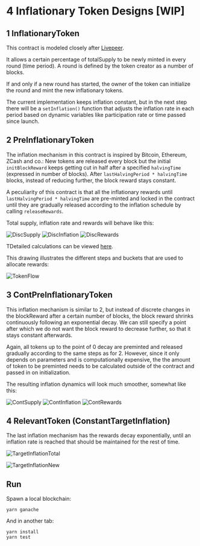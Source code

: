 # 4 Inflationary Token Designs [WIP]


## 1 InflationaryToken

This contract is modeled closely after [Livepeer](https://github.com/livepeer/protocol).

It allows a certain percentage of totalSupply to be newly minted in every round (time period). A round is defined by the token creator as a number of blocks.

If and only if a new round has started, the owner of the token can initialize the round and mint the new inflationary tokens.

The current implementation keeps inflation constant, but in the next step there will be a `setInflation()` function that adjusts the inflation rate in each period based on dynamic variables like participation rate or time passed since launch.


## 2 PreInflationaryToken

The inflation mechanism in this contract is inspired by Bitcoin, Ethereum, ZCash and co.: New tokens are released every block but the initial `initBlockReward` keeps getting cut in half after a specified `halvingTime` (expressed in number of blocks). After `lastHalvingPeriod * halvingTime` blocks, instead of reducing further, the block reward stays constant.

A peculiarity of this contract is that all the inflationary rewards until `lastHalvingPeriod * halvingTime` are pre-minted and locked in the contract until they are gradually released according to the inflation schedule by calling `releaseRewards`.

Total supply, inflation rate and rewards will behave like this:

![DiscSupply](https://images.zenhubusercontent.com/5c42fb74b0c6b33edb490cee/c21ca0c5-00b5-4877-acf5-f52138acc4ce)
![DiscInflation](https://images.zenhubusercontent.com/5c42fb74b0c6b33edb490cee/6c647354-5a81-452b-b724-e73391a88831)
![DiscRewards](https://images.zenhubusercontent.com/5c42fb74b0c6b33edb490cee/c4bb4a1b-12e6-45f3-95c7-4cd09e26f82e)

TDetailed calculations can be viewed [here](https://drive.google.com/open?id=1zu1cf1fkoHiD_xTnecW9P33DH19zSsxqhrkdlSHm1WU).

This drawing illustrates the different steps and buckets that are used to allocate rewards:

![TokenFlow](https://user-images.githubusercontent.com/37867491/52302053-5af9ee80-298c-11e9-8c92-2163c0956ff7.png)


## 3 ContPreInflationaryToken

This inflation mechanism is similar to 2, but instead of discrete changes in the blockReward after a certain number of blocks, the block reward shrinks continuously following an exponential decay. We can still specify a point after which we do not want the block reward to decrease further, so that it stays constant afterwards.

Again, all tokens up to the point of 0 decay are preminted and released gradually according to the same steps as for 2. However, since it only depends on parameters and is computationally expensive, the the amount of token to be preminted needs to be calculated outside of the contract and passed in on initialization.

The resulting inflation dynamics will look much smoother, somewhat like this:

![ContSupply](https://images.zenhubusercontent.com/5c42fb74b0c6b33edb490cee/26288dad-c679-4c6d-9bcf-32b115d7a68d)
![ContInflation](https://images.zenhubusercontent.com/5c42fb74b0c6b33edb490cee/ab7489f0-4d63-44f9-afc5-f84111162e3c)
![ContRewards](https://images.zenhubusercontent.com/5c42fb74b0c6b33edb490cee/08de6f99-96ef-4122-9c5b-b63950579b7c)


## 4 RelevantToken (ConstantTargetInflation)

The last inflation mechanism has the rewards decay exponentially, until an inflation rate is reached that should be maintained for the rest of time.

![TargetInflationTotal](https://lh3.googleusercontent.com/41dqfZIRltavQCD5kgoU60wt-bb5gssQM81sXpeX4NCCl9k-ys2rAjg7hsRLxxrg40ZtHif15AJAHw7mKkIzbkLi5aWTzvdcBMTc9EHtVmLA4DA9Qfv0DRbaiy1YPpxJP2nZTEcgQj9-7aZo97DdGDeQrqXdS_zxRPHhG-YZV89t28oCRbxhUxsjmuiJ45jYSLZMtGSjDyrAvbXrfGQBhj4WctZ6eo8IzC6DO8DncsdBMcPVH-46MvOXmLJwHfb4Jt3N1zew9gAoLPJOsDeMAPrFi3aHycBlnFHmw9PesPk2U5_P-oxIb46-EgZG7lz1w5wfHo-jhC12PV9u3QN7R1nOHIjaXhmvrtZQinhRN8pdv0mbPtZBpSO4wVB7XSUQ3ikAb2nAwmD99ZOYAQrvE1fpo1r90KMVw3DHi-vpJL3j2D-EVSqzxAWnVwGJaiZKo65s7EY-S8Ag2xk6dwl6aKA1NsyOpP3SyUFQvXhyGNp18cIT2n_AX8dyiBgT0cGgMcn5uFGUju3fDBKypaspojiDYvoCRT8NDpa7UiVsOGWEdeHmyZH6WP_VsxZdinJBFbOwsCtgGuMwq3eN4XEQv6m9hHbvINCRK0fBa1F8qz3H6rv5t2ZjOTyG3Jq5V6cIQYHU6oZdRh9dUuEBKiQXVwIKFNePv2le=w494-h285-no)

![TargetInflationNew](https://lh3.googleusercontent.com/Pl5vJV2Fxn3FbKPj_c3DBdDK0bsszcjhJ8MW8Kzc2pBApGMQo6lBPob8ai0Lu6tuN3Nld5RlklpV7keu9vYn1JiL2Jsu_PI3rRegT3hbAfjnGal80Z-m-J1BSxAbk10DrqIqlV1e9vFgyexTahKj8IKzeHfhqc5vufhg4TbWvG3f6IE3rsGa2Uv8YdtzCjD9WLRPbete2NohBh9v_z3NFev9omkXDihOFqp6vHFMCwAvpuNHHmNMtJsER8bCOtYxlRLv_DALv_ZhrCinurTmh3OTD5UjnZLb3aVRmxeVYAfRFVMh0VKfFMvm4c0KSnu-oDSN14qDYrOF7vAEFMRNuzLJJpNVMDA1Gu6WZR_txAQJ8yhKydPLvStfOnh1RQ9OzNh5ygB2O71uxv0AZtfaFvt__e2AycK2TRLTYvuITE31q6bXEogC2UaujxYmMVkcbmbaQSIKxwnBd-ABIgVCJXgHbHZPHRXdlxx68xAO_T6AlYzk7_fuE8c589rJ7GT-5UlGaMPJYyejIiMedksGWaFMHqNKthG6OaUeML2e4FtgfOFTo2M3ExaF9zzVQivJDtnq3DLVr7aYWSpkD-5lPuDxmrBDMj58ZEkkgOSnJEWu3JCRjKXrRDADATt8V4VpbQ1Fhzn7j5HuUMg8FkRiHIf8AFA8rmb7=w456-h283-no)


## Run
Spawn a local blockchain:
```
yarn ganache
```
And in another tab:
```
yarn install
yarn test
```


